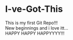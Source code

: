 # I-ve-Got-This
This is my first Git Repo!!!
<br>
New beginnings and i love itt...
<br>
HAPPY HAPPY HAPPYYYY!!!
